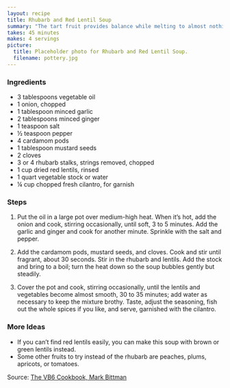 ```yaml
---
layout: recipe
title: Rhubarb and Red Lentil Soup
summary: "The tart fruit provides balance while melting to almost nothing. #vegan"
takes: 45 minutes
makes: 4 servings
picture:
  title: Placeholder photo for Rhubarb and Red Lentil Soup.
  filename: pottery.jpg
---
```


### Ingredients

- 3 tablespoons vegetable oil
- 1 onion, chopped
- 1 tablespoon minced garlic
- 2 tablespoons minced ginger
- 1 teaspoon salt
- ½ teaspoon pepper
- 4 cardamom pods
- 1 tablespoon mustard seeds
- 2 cloves
- 3 or 4 rhubarb stalks, strings removed, chopped
- 1 cup dried red lentils, rinsed
- 1 quart vegetable stock or water
- ¼ cup chopped fresh cilantro, for garnish

### Steps

1. Put the oil in a large pot over medium-high heat. When it’s hot, add the onion and cook, stirring occasionally, until soft, 3 to 5 minutes. Add the garlic and ginger and cook for another minute. Sprinkle with the salt and pepper.

2. Add the cardamom pods, mustard seeds, and cloves. Cook and stir until fragrant, about 30 seconds. Stir in the rhubarb and lentils. Add the stock and bring to a boil; turn the heat down so the soup bubbles gently but steadily.

3. Cover the pot and cook, stirring occasionally, until the lentils and vegetables become almost smooth, 30 to 35 minutes; add water as necessary to keep the mixture brothy. Taste, adjust the seasoning, fish out the whole spices if you like, and serve, garnished with the cilantro.

### More Ideas

- If you can’t find red lentils easily, you can make this soup with brown or green lentils instead.
- Some other fruits to try instead of the rhubarb are peaches, plums, apricots, or tomatoes.

Source: [The VB6 Cookbook, Mark Bittman](https://www.goodreads.com/book/show/18142355)
